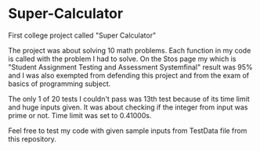 # Super-Calculator

First college project called "Super Calculator"

The project was about solving 10 math problems. Each function in my code is called with the problem I had to solve.
On the Stos page my which is "Student Assignment Testing and Assessment Systemfinal" result was 95% and I was also 
exempted from defending this project and from the exam of basics of programming subject.

The only 1 of 20 tests I couldn't pass was 13th test because of its time limit and huge inputs given. It was about
checking if the integer from input was prime or not. Time limit was set to 0.41000s.

Feel free to test my code with given sample inputs from TestData file from this repository.

